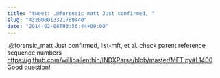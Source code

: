 ```yaml
---
title: "tweet: .@forensic_matt Just confirmed, "
slug: "432000013321789440"
date: "2014-02-08T03:56:44+00:00"
---
```

.@forensic_matt Just confirmed, list-mft, et al. check parent reference sequence numbers https://github.com/williballenthin/INDXParse/blob/master/MFT.py#L1400 Good question!